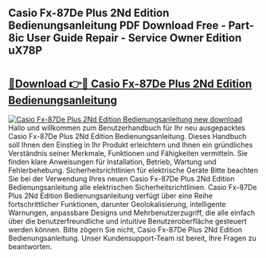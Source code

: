 ## Casio Fx-87De Plus 2Nd Edition Bedienungsanleitung PDF Download Free - Part-8ic User Guide Repair - Service Owner Edition uX78P

# <h2><a href="http://df4mnpk.blite.top/?on=Casio+Fx-87De+Plus+2Nd+Edition+Bedienungsanleitung">🔗Download 👉🔴 Casio Fx-87De Plus 2Nd Edition Bedienungsanleitung</a></h2>

[![Casio Fx-87De Plus 2Nd Edition Bedienungsanleitung new download](https://i.imgur.com/lujVjoI.png)](http://df4mnpk.blite.top/?on=Casio+Fx-87De+Plus+2Nd+Edition+Bedienungsanleitung)
Hallo und willkommen zum Benutzerhandbuch für Ihr neu ausgepacktes Casio Fx-87De Plus 2Nd Edition Bedienungsanleitung. Dieses Handbuch soll Ihnen den Einstieg in Ihr Produkt erleichtern und Ihnen ein gründliches Verständnis seiner Merkmale, Funktionen und Fähigkeiten vermitteln. Sie finden klare Anweisungen für Installation, Betrieb, Wartung und Fehlerbehebung. Sicherheitsrichtlinien für elektrische Geräte Bitte beachten Sie bei der Verwendung Ihres neuen Casio Fx-87De Plus 2Nd Edition Bedienungsanleitung alle elektrischen Sicherheitsrichtlinien. Casio Fx-87De Plus 2Nd Edition Bedienungsanleitung verfügt über eine Reihe fortschrittlicher Funktionen, darunter Geolokalisierung, intelligente Warnungen, anpassbare Designs und Mehrbenutzerzugriff, die alle einfach über die benutzerfreundliche und intuitive Benutzeroberfläche gesteuert werden können. Bitte zögern Sie nicht, Casio Fx-87De Plus 2Nd Edition Bedienungsanleitung. Unser Kundensupport-Team ist bereit, Ihre Fragen zu beantworten.
